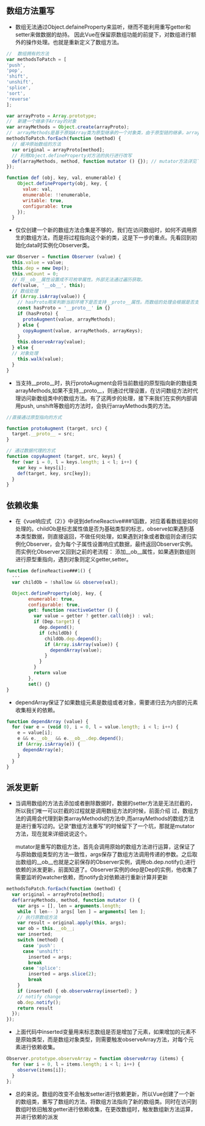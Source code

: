 ## 数组方法重写
+ 数组无法通过Object.defaineProperty来监听，继而不能利用重写getter和setter来做数据的劫持。 因此Vue在保留原数组功能的前提下，对数组进行额外的操作处理。也就是重新定义了数组方法。
````js
//	数组拥有的方法
var methodsToPatch = [
'push',
'pop',
'shift',
'unshift',
'splice',
'sort',
'reverse'
];

var arrayProto = Array.prototype;
//	新建一个继承于Array的对象
var arrayMethods = Object.create(arrayProto);
//	arrayMethods是基于原始Array类为原型继承的一个对象类，由于原型链的继承，arrayMethod拥有数组的所有方法，接下来对这个新的数组类的方法进行改写
methodsToPatch.forEach(function (method) {
  // 缓冲原始数组的方法
  var original = arrayProto[method];
  // 利用Object.defineProperty对方法的执行进行改写
  def(arrayMethods, method, function mutator () {}); // mutator方法详见下文“派发更新”
});

function def (obj, key, val, enumerable) {
    Object.defineProperty(obj, key, {
      value: val,
      enumerable: !!enumerable,
      writable: true,
      configurable: true
    });
  }
````

+ 仅仅创建一个新的数组方法合集是不够的，我们在访问数组时，如何不调用原生的数组方法，而是将过程指向这个新的类，这是下一步的重点。先看回到初始化data时实例化Observer类。
````js
var Observer = function Observer (value) {
  this.value = value;
  this.dep = new Dep();
  this.vmCount = 0;
  // 将__ob__属性设置成不可枚举属性。外部无法通过遍历获取。
  def(value, '__ob__', this);
  // 数组处理
  if (Array.isArray(value)) {
    // hasProto用来判断当前环境下是否支持__proto__属性。而数组的处理会根据是否支持这一属性来决定执行protoAugment, copyAugment过程。
    const hasProto = '__proto__' in {}
    if (hasProto) {
      protoAugment(value, arrayMethods);
    } else {
      copyAugment(value, arrayMethods, arrayKeys);
    }
    this.observeArray(value);
  } else {
  // 对象处理
    this.walk(value);
  }
}

````

+ 当支持__proto__时，执行protoAugment会将当前数组的原型指向新的数组类arrayMethods,如果不支持__proto__，则通过代理设置，在访问数组方法时代理访问新数组类中的数组方法。有了这两步的处理，接下来我们在实例内部调用push, unshift等数组的方法时，会执行arrayMethods类的方法。
````js
//直接通过原型指向的方式

function protoAugment (target, src) {
  target.__proto__ = src;
}

// 通过数据代理的方式
function copyAugment (target, src, keys) {
  for (var i = 0, l = keys.length; i < l; i++) {
    var key = keys[i];
    def(target, key, src[key]);
  }
}
````

## 依赖收集
+ 在《vue响应式（2）》中说到defineReactive###1函数，对应着看数组是如何处理的。childOb是标志属性值是否为基础类型的标志，observe如果遇到基本类型数据，则直接返回，不做任何处理，如果遇到对象或者数组则会递归实例化Observer，会为每个子属性设置响应式数据，最终返回Observer实例。而实例化Observer又回到之前的老流程： 添加__ob__属性，如果遇到数组则进行原型重指向，遇到对象则定义getter,setter。
````js
function defineReactive###1() {
  ···
  var childOb = !shallow && observe(val);

  Object.defineProperty(obj, key, {
        enumerable: true,
        configurable: true,
        get: function reactiveGetter () {
          var value = getter ? getter.call(obj) : val;
          if (Dep.target) {
            dep.depend();
            if (childOb) {
              childOb.dep.depend();
              if (Array.isArray(value)) {
                dependArray(value);
              }
            }
          }
          return value
        },
        set() {}
}
````

+ dependArray保证了如果数组元素是数组或者对象，需要递归去为内部的元素收集相关的依赖。
````js
function dependArray (value) {
  for (var e = (void 0), i = 0, l = value.length; i < l; i++) {
    e = value[i];
    e && e.__ob__ && e.__ob__.dep.depend();
    if (Array.isArray(e)) {
      dependArray(e);
    }
  }
}
````

## 派发更新
+ <p>当调用数组的方法去添加或者删除数据时，数据的setter方法是无法拦截的，所以我们唯一可以拦截的过程就是调用数组方法的时候，前面介绍 过，数组方法的调用会代理到新类arrayMethods的方法中,而arrayMethods的数组方法是进行重写过的。记录“数组方法重写”的时候留下了一个坑，那就是mutator方法，现在就来详细说说这个。<p>
  <p>mutator是重写的数组方法，首先会调用原始的数组方法进行运算，这保证了与原始数组类型的方法一致性，args保存了数组方法调用传递的参数。之后取出数组的__ob__也就是之前保存的Observer实例，调用ob.dep.notify();进行依赖的派发更新，前面知道了。Observer实例的dep是Dep的实例，他收集了需要监听的watcher依赖，而notify会对依赖进行重新计算并更新</p>
````js
methodsToPatch.forEach(function (method) {
  var original = arrayProto[method];
  def(arrayMethods, method, function mutator () {
    var args = [], len = arguments.length;
    while ( len-- ) args[ len ] = arguments[ len ];
    // 执行原数组方法
    var result = original.apply(this, args);
    var ob = this.__ob__;
    var inserted;
    switch (method) {
      case 'push':
      case 'unshift':
        inserted = args;
        break
      case 'splice':
        inserted = args.slice(2);
        break
    }
    if (inserted) { ob.observeArray(inserted); }
    // notify change
    ob.dep.notify();
    return result
  });
});
````

+ 上面代码中inserted变量用来标志数组是否是增加了元素，如果增加的元素不是原始类型，而是数组对象类型，则需要触发observeArray方法，对每个元素进行依赖收集。
````js
Observer.prototype.observeArray = function observeArray (items) {
  for (var i = 0, l = items.length; i < l; i++) {
    observe(items[i]);
  }
};
````

+ 总的来说。数组的改变不会触发setter进行依赖更新，所以Vue创建了一个新的数组类，重写了数组的方法，将数组方法指向了新的数组类。同时在访问到数组时依旧触发getter进行依赖收集，在更改数组时，触发数组新方法运算，并进行依赖的派发